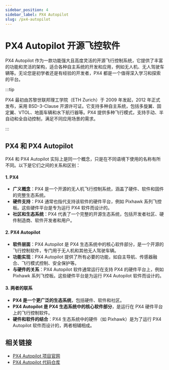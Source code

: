 ```yaml
---
sidebar_position: 4
sidebar_label: PX4 Autopilot
slug: /px4-autopilot
---
```


# PX4 Autopilot 开源飞控软件

PX4 Autopilot 作为一款功能强大且高度灵活的开源飞行控制系统，它提供了丰富的功能和灵活的架构，适合各种自主系统的开发和应用，例如无人机、无人驾驶车辆等。无论您是初学者还是有经验的开发者，PX4 都是一个值得深入学习和探索的平台。

:::tip

PX4 最初由苏黎世联邦理工学院（ETH Zurich）于 2009 年发起，2012 年正式发布，采用 BSD-3-Clause 开源许可证。它支持多种自主系统，包括多旋翼、固定翼、VTOL、地面车辆和水下航行器等。PX4 提供多种飞行模式，支持手动、半自动和全自动控制，满足不同应用场景的需求。

:::



## PX4 和 PX4 Autopilot

PX4 和 PX4 Autopilot 实际上是同一个概念，只是在不同语境下使用的名称有所不同。以下是它们之间的关系和区别：

#### **1. PX4**

- **广义概念**：PX4 是一个开源的无人机飞行控制系统，涵盖了硬件、软件和固件的完整生态系统。
- **硬件支持**：PX4 通常也指代支持该软件的硬件平台，例如 Pixhawk 系列飞控板。这些硬件平台是专为运行 PX4 软件而设计的。
- **社区和生态系统**：PX4 代表了一个完整的开源生态系统，包括开发者社区、硬件制造商、软件开发者和用户。

#### **2. PX4 Autopilot**

- **软件层面**：PX4 Autopilot 是 PX4 生态系统中的核心软件部分，是一个开源的飞行控制软件，专门用于无人机和其他无人驾驶车辆。
- **功能实现**：PX4 Autopilot 提供了所有必要的功能，如自主导航、传感器融合、飞行模式控制、安全保护等。
- **与硬件的关系**：PX4 Autopilot 软件通常运行在支持 PX4 的硬件平台上，例如 Pixhawk 系列飞控板。这些硬件平台是为运行 PX4 Autopilot 软件而设计的。

#### **3. 两者的联系**

- **PX4 是一个更广泛的生态系统**，包括硬件、软件和社区。
- **PX4 Autopilot 是 PX4 生态系统中的核心软件部分**，是运行在 PX4 硬件平台上的飞行控制软件。
- **硬件和软件的结合**：PX4 生态系统中的硬件（如 Pixhawk）是为了运行 PX4 Autopilot 软件而设计的，两者相辅相成。



## 相关链接

- [PX4 Autopilot 项目官网](https://px4.io)
- [PX4 Autopilot 代码仓库](https://github.com/PX4/PX4-Autopilot)
